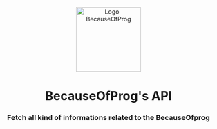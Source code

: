 <div align="center">
  <img src="https://cdn.becauseofprog.fr/v2/sites/becauseofprog.fr/assets/logos/bop.min.svg" alt="Logo BecauseOfProg"  width="150"/>
  <h1>BecauseOfProg's API</h1>
  <h3>Fetch all kind of informations related to the BecauseOfprog</h3>
</div>


